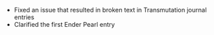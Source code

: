 - Fixed an issue that resulted in broken text in Transmutation journal entries
- Clarified the first Ender Pearl entry